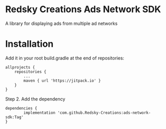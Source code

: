 # Redsky Creations Ads Network SDK
A library for displaying ads from multiple ad networks

# Installation

Add it in your root build.gradle at the end of repositories:

	allprojects {
		repositories {
			...
			maven { url 'https://jitpack.io' }
		}
	}
Step 2. Add the dependency

	dependencies {
	        implementation 'com.github.Redsky-Creations:ads-network-sdk:Tag'
	}
